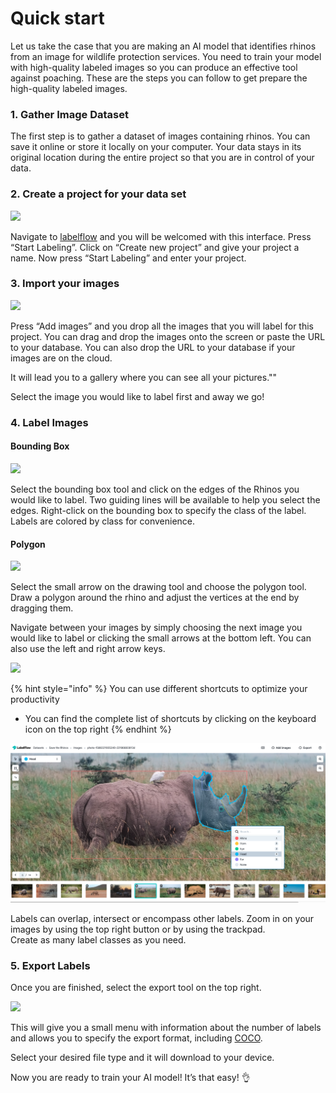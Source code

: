 # Quick start

Let us take the case that you are making an AI model that identifies rhinos from an image for wildlife protection services. You need to train your model with high-quality labeled images so you can produce an effective tool against poaching. These are the steps you can follow to get prepare the high-quality labeled images.

### 1. Gather Image Dataset

The first step is to gather a dataset of images containing rhinos. You can save it online or store it locally on your computer. Your data stays in its original location during the entire project so that you are in control of your data.

### 2. Create a project for your data set

![](https://lh6.googleusercontent.com/hc3wdUh4WrUcTGTsx5pf9BBnIRNZ1dgCBRy0xkmKF2cAshOdEFraiFOdRV-_h_obA8S1RPzghxrMYS7lAii1yCSAuMgE-9NSGESFbrky_q_1r0vVK5JWtlPZRABd1QroFXhzpJZc)

Navigate to [labelflow](www.labelflow.ai) and you will be welcomed with this interface. Press “Start Labeling”. Click on “Create new project” and give your project a name. Now press “Start Labeling” and enter your project.

### **3. Import your images**

![](https://lh5.googleusercontent.com/-ta_FrnrUH15PCbE65-8v3oL1eeP3s8dT7bal7umEdDW_KZNBQcmshMXJZnruyoQCO7QcnspxcfopoMzoTgcfKxzL5HOOY-sLlLo2tP1z6ux0r9wWCjlktldM1kfgAKXg3utq7MM)

Press “Add images” and you drop all the images that you will label for this project. You can drag and drop the images onto the screen or paste the URL to your database. You can also drop the URL to your database if your images are on the cloud.

It will lead you to a gallery where you can see all your pictures.""

Select the image you would like to label first and away we go!  


### 4. Label Images

#### Bounding Box

![](https://lh3.googleusercontent.com/oJ07s47ne-dkuIy94_OQUrP3BWHGsfoG44gPtraFSSJVm14tZKJv2i5mtg09BITuJGAGeZ9zh98tMC4Dj6idT7ZZgKT0U9m5nxZJH2QwjWHP1W89IOPH79MyCG1K74lPObd_zw8O)

Select the bounding box tool and click on the edges of the Rhinos you would like to label. Two guiding lines will be available to help you select the edges. Right-click on the bounding box to specify the class of the label. Labels are colored by class for convenience.  


#### Polygon

![](https://lh3.googleusercontent.com/g9-tURADK7BmteeYc4Lw2wLble271Wq8fzq8YWrUnE4L8fANZli0wYehgAYcUNRMchnZDA3yLlTssa1GXlM4EGjGYrU6SuyJNPt6HaHuQaofREUDiMuOMn6mcrAMmCoeVIhfz0gi)

Select the small arrow on the drawing tool and choose the polygon tool. Draw a polygon around the rhino and adjust the vertices at the end by dragging them.

Navigate between your images by simply choosing the next image you would like to label or clicking the small arrows at the bottom left. You can also use the left and right arrow keys.

![](https://lh4.googleusercontent.com/5FI-3rsR1NK728CPp3GKROppwxoCBUYCDHxaKPOFw49x8IhenFFqMIR7ehZG8vCjXCsHLjcXpDfQcQsYHJLRjjhoGKeVwljmSa4GTCxO6LmDI5MUX6k6xXeWApb0mdW7wxQWjMFK)

{% hint style="info" %}
You can use different shortcuts to optimize your productivity

* You can find the complete list of shortcuts by clicking on the keyboard icon on the top right
{% endhint %}



![](../.gitbook/assets/screen-shot-2021-08-19-at-1.03.26-pm.png)

Labels can overlap, intersect or encompass other labels. Zoom in on your images by using the top right button or by using the trackpad.  
Create as many label classes as you need.  


### 5. Export Labels

Once you are finished, select the export tool on the top right.

![](https://lh3.googleusercontent.com/3K_EKiUpd9e5fYxeGI078TwYKKu8QkWgj1we1kjTZLYofRfGeP-vQl7nyBdVfivbw_tL6hmFsFdc84MKDjN3s8wT2enHFHUqvZ9U1mdRQarK5qMhH9Bj9y-X_qdS4gJapFcb0zmv)

This will give you a small menu with information about the number of labels and allows you to specify the export format, including [COCO](https://cocodataset.org/#home).

Select your desired file type and it will download to your device.

Now you are ready to train your AI model! It’s that easy! 👌  


